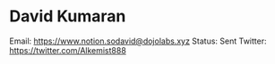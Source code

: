 # David Kumaran

Email: https://www.notion.sodavid@dojolabs.xyz
Status: Sent
Twitter: https://twitter.com/Alkemist888